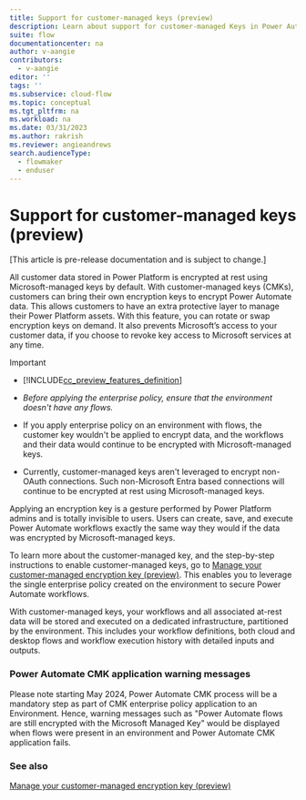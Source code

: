 ```yaml
---
title: Support for customer-managed keys (preview)
description: Learn about support for customer-managed Keys in Power Automate.
suite: flow
documentationcenter: na
author: v-aangie
contributors:
  - v-aangie
editor: ''
tags: ''
ms.subservice: cloud-flow
ms.topic: conceptual
ms.tgt_pltfrm: na
ms.workload: na
ms.date: 03/31/2023
ms.author: rakrish
ms.reviewer: angieandrews
search.audienceType: 
  - flowmaker
  - enduser
---
```


# Support for customer-managed keys (preview)

[This article is pre-release documentation and is subject to change.]

All customer data stored in Power Platform is encrypted at rest using Microsoft-managed keys by default. With customer-managed keys (CMKs), customers can bring their own encryption keys to encrypt Power Automate data. This allows customers to have an extra protective layer to manage their Power Platform assets. With this feature, you can rotate or swap encryption keys on demand. It also prevents Microsoft’s access to your customer data, if you choose to revoke key access to Microsoft services at any time.

> [!IMPORTANT]
>
> - [!INCLUDE[cc_preview_features_definition](includes/cc-preview-features-definition.md)]
>
> - *Before applying the enterprise policy, ensure that the environment doesn't have any flows.*
> - If you apply enterprise policy on an environment with flows, the customer key wouldn't be applied to encrypt data, and the workflows and their data would continue to be encrypted with Microsoft-managed keys.
> - Currently, customer-managed keys aren't leveraged to encrypt non-OAuth connections. Such non-Microsoft Entra based connections will continue to be encrypted at rest using Microsoft-managed keys.

Applying an encryption key is a gesture performed by Power Platform admins and is totally invisible to users. Users can create, save, and execute Power Automate workflows exactly the same way they would if the data was encrypted by Microsoft-managed keys.

To learn more about the customer-managed key, and the step-by-step instructions to enable customer-managed keys, go to [Manage your customer-managed encryption key (preview)](/power-platform/admin/customer-managed-key). This enables you to leverage the single enterprise policy created on the environment to secure Power Automate workflows.

With customer-managed keys, your workflows and all associated at-rest data will be stored and executed on a dedicated infrastructure, partitioned by the environment. This includes your workflow definitions, both cloud and desktop flows and workflow execution history with detailed inputs and outputs.  

### Power Automate CMK application warning messages 
Please note starting May 2024, Power Automate CMK process will be a mandatory step as part of CMK enterprise policy application to an Environment. Hence, warning messages such as "Power Automate flows are still encrypted with the Microsoft Managed Key" would be displayed when flows were present in an environment and Power Automate CMK application fails.   

### See also

[Manage your customer-managed encryption key (preview)](/power-platform/admin/customer-managed-key)
